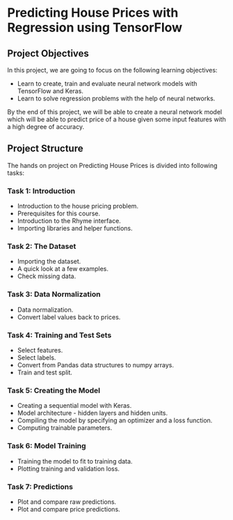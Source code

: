 # Predicting House Prices with Regression using TensorFlow

## Project Objectives
In this project, we are going to focus on the following learning objectives:

- Learn to create, train and evaluate neural network models with TensorFlow and Keras.
- Learn to solve regression problems with the help of neural networks.

By the end of this project, we will be able to create a neural network model which will be able to predict price of a house given some input features with a high degree of accuracy.

## Project Structure
The hands on project on Predicting House Prices is divided into following tasks:

### Task 1: Introduction
- Introduction to the house pricing problem.
- Prerequisites for this course.
- Introduction to the Rhyme interface.
- Importing libraries and helper functions.
### Task 2: The Dataset
- Importing the dataset.
- A quick look at a few examples.
- Check missing data.
### Task 3: Data Normalization
- Data normalization.
- Convert label values back to prices.
### Task 4: Training and Test Sets
- Select features.
- Select labels.
- Convert from Pandas data structures to numpy arrays.
- Train and test split.
### Task 5: Creating the Model
- Creating a sequential model with Keras.
- Model architecture - hidden layers and hidden units.
- Compiling the model by specifying an optimizer and a loss function.
- Computing trainable parameters.
### Task 6: Model Training
- Training the model to fit to training data.
- Plotting training and validation loss.
### Task 7: Predictions
- Plot and compare raw predictions.
- Plot and compare price predictions.
